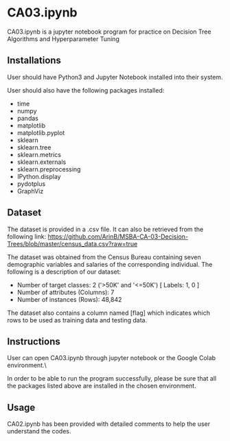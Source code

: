 # CA03.ipynb

CA03.ipynb is a jupyter notebook program for practice on Decision Tree Algorithms and Hyperparameter Tuning

## Installations

User should have Python3 and Jupyter Notebook installed into their system.

User should also have the following packages installed:
* time
* numpy
* pandas
* matplotlib
* matplotlib.pyplot
* sklearn
* sklearn.tree
* sklearn.metrics
* sklearn.externals
* sklearn.preprocessing
* IPython.display
* pydotplus
* GraphViz

## Dataset

The dataset is provided in a .csv file. It can also be retrieved from the following link: https://github.com/ArinB/MSBA-CA-03-Decision-Trees/blob/master/census_data.csv?raw=true

The dataset was obtained from the Census Bureau containing seven demographic variables and salaries of the corresponding individual. The following is a description of our dataset:
* Number of target classes: 2 ('>50K' and '<=50K') [ Labels: 1, 0 ]
* Number of attributes (Columns): 7
* Number of instances (Rows): 48,842

The dataset also contains a column named [flag] which indicates which rows to be used as training data and testing data.

## Instructions

User can open CA03.ipynb through jupyter notebook or the Google Colab environment.\

In order to be able to run the program successfully, please be sure that all the packages listed above are installed in the chosen environment. 

## Usage

CA02.ipynb has been provided with detailed comments to help the user understand the codes.

